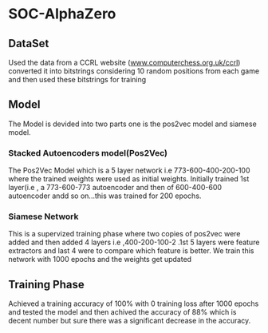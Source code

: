 # SOC-AlphaZero
## DataSet
Used the data from a CCRL website (www.computerchess.org.uk/ccrl) converted it into bitstrings considering 10 random positions from each game and then used  these  bitstrings for training
## Model
The Model is devided into two parts one is the pos2vec model and siamese model.
### Stacked Autoencoders model(Pos2Vec)
The Pos2Vec Model which is a 5 layer network i.e 773-600-400-200-100 where the trained weights were used as initial weights. Initially trained 1st layer(i.e , a 773-600-773 autoencoder and then of 600-400-600 autoencoder andd so on...this was trained for 200 epochs.
### Siamese Network
This is a supervized training phase where two copies of pos2vec were added and then added 4 layers i.e ,400-200-100-2 .1st 5 layers were feature extractors and last 4 were to compare which feature is better. We train this network with 1000 epochs and the weights get updated 
## Training Phase 
Achieved a training accuracy of 100% with 0 training loss after 1000 epochs and tested the model and then achived the accuracy of 88% which is decent number but sure there was a significant decrease in the accuracy.
